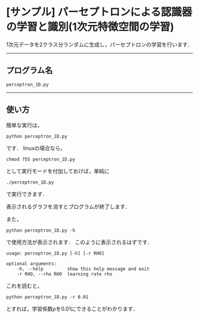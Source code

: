 [サンプル] パーセプトロンによる認識器の学習と識別(1次元特徴空間の学習)
================================================================================
1次元データを2クラス分ランダムに生成し，パーセプトロンの学習を行います．

----------------------------------------
プログラム名
----------------------------------------
    perceptron_1D.py

	
----------------------------------------
使い方
----------------------------------------
簡単な実行は，

	python perceptron_1D.py

です．
linuxの場合なら，

	chmod 755 perceptron_1D.py

として実行モードを付加しておけば，単純に

	./perceptron_1D.py

で実行できます．

表示されるグラフを消すとプログラムが終了します．

また，

	python perceptron_1D.py -h

で使用方法が表示されます．
このように表示されるはずです．

	usage: perceptron_1D.py [-h] [-r RHO]

	optional arguments:
  		-h, --help         show this help message and exit
  		-r RHO, --rho RHO  learning rate rho

これを読むと，

	python perceptron_1D.py -r 0.01

とすれば，学習係数ρを0.01にできることがわかります．
